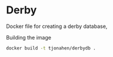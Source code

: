 Derby
======
Docker file for creating a derby database,

Building the image
```bash
docker build -t tjonahen/derbydb .
```
